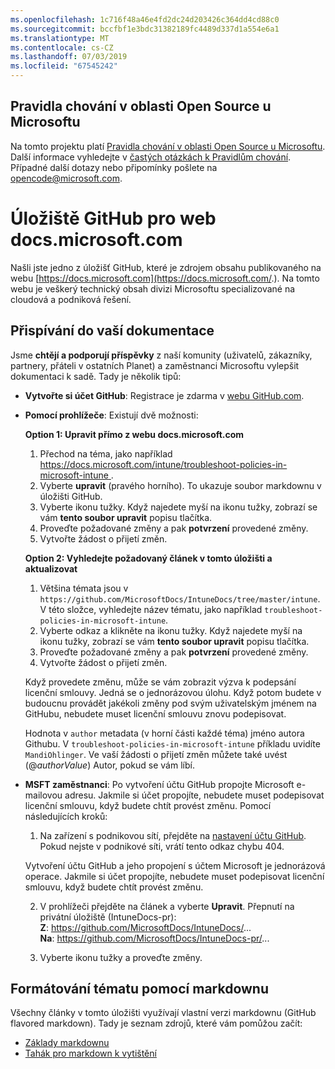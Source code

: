 ```yaml
---
ms.openlocfilehash: 1c716f48a46e4fd2dc24d203426c364dd4cd88c0
ms.sourcegitcommit: bccfbf1e3bdc31382189fc4489d337d1a554e6a1
ms.translationtype: MT
ms.contentlocale: cs-CZ
ms.lasthandoff: 07/03/2019
ms.locfileid: "67545242"
---
```

## <a name="microsoft-open-source-code-of-conduct"></a>Pravidla chování v oblasti Open Source u Microsoftu

Na tomto projektu platí [Pravidla chování v oblasti Open Source u Microsoftu](https://opensource.microsoft.com/codeofconduct/).
Další informace vyhledejte v [častých otázkách k Pravidlům chování](https://opensource.microsoft.com/codeofconduct/faq/). Případné další dotazy nebo připomínky pošlete na [opencode@microsoft.com](mailto:opencode@microsoft.com).

# <a name="docsmicrosoftcom-github-repository"></a>Úložiště GitHub pro web docs.microsoft.com

Našli jste jedno z úložišť GitHub, které je zdrojem obsahu publikovaného na webu [https://docs.microsoft.com](https://docs.microsoft.com/.). Na tomto webu je veškerý technický obsah divizi Microsoftu specializované na cloudová a podniková řešení.

## <a name="contribute-to-your-documentation"></a>Přispívání do vaší dokumentace
Jsme **chtějí a podporují příspěvky** z naší komunity (uživatelů, zákazníky, partnery, přáteli v ostatních Planet) a zaměstnanci Microsoftu vylepšit dokumentaci k sadě. Tady je několik tipů:

* **Vytvořte si účet GitHub**: Registrace je zdarma v [webu GitHub.com](https://www.github.com).

* **Pomocí prohlížeče**: Existují dvě možnosti: 

    **Option 1: Upravit přímo z webu docs.microsoft.com**  
    1. Přechod na téma, jako například [ https://docs.microsoft.com/intune/troubleshoot-policies-in-microsoft-intune ](https://docs.microsoft.com/intune/troubleshoot-policies-in-microsoft-intune). 
    2. Vyberte **upravit** (pravého horního). To ukazuje soubor markdownu v úložišti GitHub.
    3. Vyberte ikonu tužky. Když najedete myší na ikonu tužky, zobrazí se vám **tento soubor upravit** popisu tlačítka. 
    4. Proveďte požadované změny a pak **potvrzení** provedené změny. 
    5. Vytvořte žádost o přijetí změn.
    
    **Option 2: Vyhledejte požadovaný článek v tomto úložišti a aktualizovat**  
    1. Většina témata jsou v `https://github.com/MicrosoftDocs/IntuneDocs/tree/master/intune`. V této složce, vyhledejte název tématu, jako například `troubleshoot-policies-in-microsoft-intune`. 
    2. Vyberte odkaz a klikněte na ikonu tužky. Když najedete myší na ikonu tužky, zobrazí se vám **tento soubor upravit** popisu tlačítka. 
    3. Proveďte požadované změny a pak **potvrzení** provedené změny. 
    4. Vytvořte žádost o přijetí změn. 

  Když provedete změnu, může se vám zobrazit výzva k podepsání licenční smlouvy. Jedná se o jednorázovou úlohu. Když potom budete v budoucnu provádět jakékoli změny pod svým uživatelským jménem na GitHubu, nebudete muset licenční smlouvu znovu podepisovat. 
  
  Hodnota v `author` metadata (v horní části každé téma) jméno autora Githubu. V `troubleshoot-policies-in-microsoft-intune` příkladu uvidíte `MandiOhlinger`. Ve vaší žádosti o přijetí změn můžete také uvést (@*authorValue*) Autor, pokud se vám líbí.
  
* **MSFT zaměstnanci**: Po vytvoření účtu GitHub propojte Microsoft e-mailovou adresu. Jakmile si účet propojíte, nebudete muset podepisovat licenční smlouvu, když budete chtít provést změnu. Pomocí následujících kroků:

  1. Na zařízení s podnikovou sítí, přejděte na [nastavení účtu GitHub](https://review.docs.microsoft.com/en-us/help/contribute/contribute-get-started-setup-github?branch=master). Pokud nejste v podnikové síti, vrátí tento odkaz chybu 404.
  
    Vytvoření účtu GitHub a jeho propojení s účtem Microsoft je jednorázová operace. Jakmile si účet propojíte, nebudete muset podepisovat licenční smlouvu, když budete chtít provést změnu. 

  2. V prohlížeči přejděte na článek a vyberte **Upravit**. Přepnutí na privátní úložiště (IntuneDocs-pr):  
    **Z**: https://github.com/MicrosoftDocs/IntuneDocs/...  
    **Na**: https://github.com/MicrosoftDocs/IntuneDocs-pr/...
  
  3. Vyberte ikonu tužky a proveďte změny. 

## <a name="use-markdown-to-format-your-topic"></a>Formátování tématu pomocí markdownu
Všechny články v tomto úložišti využívají vlastní verzi markdownu (GitHub flavored markdown). Tady je seznam zdrojů, které vám pomůžou začít:

* [Základy markdownu](https://help.github.com/articles/basic-writing-and-formatting-syntax/)
* [Tahák pro markdown k vytištění](https://guides.github.com/pdfs/markdown-cheatsheet-online.pdf)
